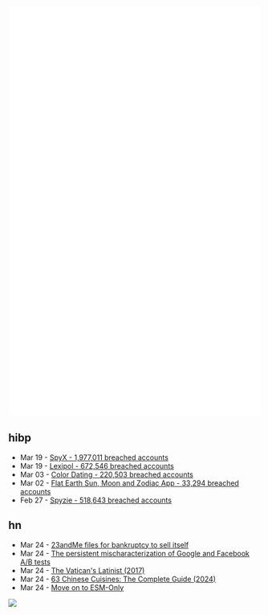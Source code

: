 ![Metrics](https://raw.githubusercontent.com/phixion/phixion/master/metrics.svg)

## hibp

<!--
for https://github.com/phixion/phixion/blob/main/.github/workflows/feeds.yml
-->
<!--START_SECTION:haveibeenpwnd-->
- Mar 19 - [SpyX - 1,977,011 breached accounts](https://haveibeenpwned.com/PwnedWebsites#SpyX)
- Mar 19 - [Lexipol - 672,546 breached accounts](https://haveibeenpwned.com/PwnedWebsites#Lexipol)
- Mar 03 - [Color Dating - 220,503 breached accounts](https://haveibeenpwned.com/PwnedWebsites#ColorDating)
- Mar 02 - [Flat Earth Sun, Moon and Zodiac App - 33,294 breached accounts](https://haveibeenpwned.com/PwnedWebsites#FlatEarthDave)
- Feb 27 - [Spyzie - 518,643 breached accounts](https://haveibeenpwned.com/PwnedWebsites#Spyzie)
<!--END_SECTION:haveibeenpwnd-->

## hn

<!--
for https://github.com/phixion/phixion/blob/main/.github/workflows/feeds.yml
-->
<!--START_SECTION:hn-->
- Mar 24 - [23andMe files for bankruptcy to sell itself](https://www.reuters.com/business/healthcare-pharmaceuticals/dna-testing-firm-23andme-files-chapter-11-bankruptcy-sell-itself-2025-03-24/)
- Mar 24 - [The persistent mischaracterization of Google and Facebook A/B tests](https://www.sciencedirect.com/science/article/pii/S0167811624001149)
- Mar 24 - [The Vatican's Latinist (2017)](https://newcriterion.com/article/the-vaticans-latinist/)
- Mar 24 - [63 Chinese Cuisines: The Complete Guide (2024)](https://chinesecookingdemystified.substack.com/p/63-chinese-cuisines-the-complete)
- Mar 24 - [Move on to ESM-Only](https://antfu.me/posts/move-on-to-esm-only)
<!--END_SECTION:hn-->

<!--
for https://yhype.me
-->
![](https://hit.yhype.me/github/profile?user_id=13013670)
